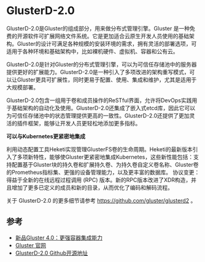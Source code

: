 # GlusterD-2.0

GlusterD-2.0是Gluster的组成部分，用来做分布式管理引擎。Gluster 是一种免费的开源软件可扩展网络文件系统。它是更加适合云原生开发人员使用的基础架构。Gluster的设计可满足各种规模的安装环境的需求，拥有灵活的部署选项，可适用于各种环境和基础架构中，比如裸机硬件、虚拟机、容器和公有云。

GlusterD-2.0是针对Gluster的分布式管理引擎，可以为可信任存储池中的服务器提供更好的扩展能力。GlusterD-2.0是一种引入了多项改进的架构重写模式，可以让Gluster更具可扩展性，同时更易于配置、使用、集成和维护，尤其是适用于大规模部署。

GlusterD-2.0包含一组用于卷和成员操作的ReSTful界面，允许将DevOps实践用于基础架构的自动化及使用。GlusterD-2.0还集成了嵌入式etcd库，因此它可以为可信任存储池中的状态管理提供更高的一致性。GlusterD-2.0还提供了更加灵活的插件框架，能够让开发人员更轻松地添加更多指标。

**可以与Kubernetes更紧密地集成**

利用动态配置工具Heketi实现管理GlusterFS卷的生命周期。Heketi的最新版本引入了多项新特性，能够使Gluster更紧密地集成Kubernetes，这些新性能包括：支持配置基于Gluster块的持久卷和扩展持久卷、为持久卷自定义卷名称、Gluster卷的Prometheus指标集、更强的设备管理能力，以及更丰富的数据库。
协议变更：得益于全新的在线远程过程调用 (RPC) 版本。新的RPC版本改进了XDR构造，并且增加了更多已定义的成员和新的目录，从而优化了编码和解码流程。

关于 GlusterD-2.0 的更多细节请参考 https://github.com/gluster/glusterd2 。

## 参考

- [新品Gluster 4.0：更强容器集成能力](https://mp.weixin.qq.com/s/eHAz6keGC7CC1yVYpzBVnA)
- [Gluster 官网](https://www.gluster.org/)
- [GlusterD-2.0 Github开源地址](https://github.com/gluster/glusterd2)
